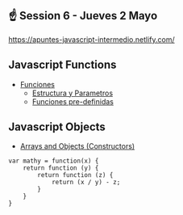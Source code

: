 ## ️☝️ Session 6 - Jueves 2 Mayo

https://apuntes-javascript-intermedio.netlify.com/

## Javascript Functions

- [Funciones](https://github.com/juanmaguitar/javascript-notes/tree/master/markdown-en/04-functions#functions)
  - [Estructura y Parametros](https://github.com/juanmaguitar/javascript-notes/tree/master/markdown-en/04-functions#parameters)
  - [Funciones pre-definidas](https://github.com/juanmaguitar/javascript-notes/tree/master/markdown-en/04-functions#pre-defined-functions)
  
## Javascript Objects

- [Arrays and Objects (Constructors)](https://github.com/juanmaguitar/javascript-notes/blob/master/markdown-en/05-arrays-objects)

```
var mathy = function(x) {
    return function (y) {
        return function (z) {
            return (x / y) - z;
        }
    }
}
```
